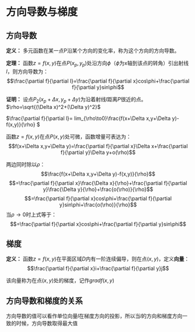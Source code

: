 # 方向导数与梯度

## 方向导数

**定义：**
多元函数在某一点P沿某个方向的变化率，称为这个方向的方向导数。

**定理：**
函数$z=f(x,y)$在点$P(x_p,y_p)$处沿方向$\phi$（$\phi$为x轴到该点的转角）引出射线$l$，则方向导数为：
$$\frac{\partial f}{\partial l}=\frac{\partial f}{\partial x}cos\phi+\frac{\partial f}{\partial y}sin\phi$$

**证明：**
设点$P_2(x_p+\Delta x, y_p+\Delta y)$为沿着射线$l$距离$P$很近的点。
$\rho=\sqrt{(\Delta x)^2+(\Delta y)^2}$

$\frac{\partial f}{\partial l}= lim_{\rho\to0}\frac{f(x+\Delta x,y+\Delta y)-f(x,y)}{\rho} $

函数$z=f(x,y)$在点$P(x,y)$处可微，函数增量可表达为：
$$f(x+\Delta x,y+\Delta y)=\frac{\partial f}{\partial x}\Delta x+\frac{\partial f}{\partial y}\Delta y+o(\rho)$$

两边同时除以$\rho$：
$$\frac{f(x+\Delta x,y+\Delta y)-f(x,y)}{\rho}$$
$$=\frac{\partial f}{\partial x}\frac{\Delta x}{\rho}+\frac{\partial f}{\partial y}\frac{\Delta y}{\rho}+\frac{o(\rho)}{\rho}$$
$$=\frac{\partial f}{\partial x}cos\phi+\frac{\partial f}{\partial y}sin\phi+\frac{o(\rho)}{\rho}$$
当$\rho\to0$时上式等于：
$$=\frac{\partial f}{\partial x}cos\phi+\frac{\partial f}{\partial y}sin\phi$$

## 梯度
**定义：**
函数$z=f(x,y)$在平面区域$D$内有一阶连续偏导，则在点$(x,y)$，定义**向量**：
$$\frac{\partial f}{\partial x}i+\frac{\partial f}{\partial y}j$$

该向量称为在点$(x,y)$处的梯度，记作$grad  f(x,y)$

## 方向导数和梯度的关系

方向导数的值可以看作单位向量$l$在梯度方向的投影，所以当$l$的方向和梯度方向一致的时候，方向导数取得最大值
